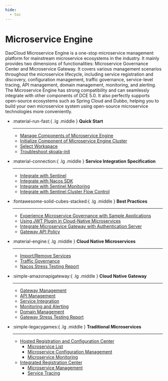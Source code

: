 ```yaml
---
hide:
  - toc
---
```


# Microservice Engine

DaoCloud Microservice Engine is a one-stop microservice management platform for mainstream microservice ecosystems
in the industry. It mainly provides two dimensions of functionalities: Microservice Governance Center and
Microservice Gateway. It covers various management scenarios throughout the microservice lifecycle, including
service registration and discovery, configuration management, traffic governance, service-level tracing, API management,
domain management, monitoring, and alerting. The Microservice Engine has strong compatibility and can seamlessly
integrate with other components of DCE 5.0. It also perfectly supports open-source ecosystems such as Spring Cloud
and Dubbo, helping you to build your own microservice system using open-source microservice technologies more conveniently.

<div class="grid cards" markdown>

-   :material-run-fast:{ .lg .middle } __Quick Start__

    ---

    - [Manage Components of Microservice Engine](../quickstart/skoala.md)
    - [Initialize Component of Microservice Engine Cluster](../quickstart/skoala-init.md)
    - [Select Workspace](../quickstart/select-workspace.md)
    - [Troubleshoot skoala-init](../troubleshoot/auth-server.md)

-   :material-connection:{ .lg .middle } __Service Integration Specification__

    ---

    - [Integrate with Sentinel](../standard/sentinel.md)
    - [Integrate with Nacos SDK](../standard/nacos.md)
    - [Integrate with Sentinel Monitoring](../standard/monitor.md)
    - [Integrate with Sentinel Cluster Flow Control](../standard/flow-control.md)

-   :fontawesome-solid-cubes-stacked:{ .lg .middle } __Best Practices__

    ---

    - [Experience Microservice Governance with Sample Applications](../best-practice/use-skoala-01.md)
    - [Using JWT Plugin in Cloud-Native Microservices](../best-practice/plugins/jwt.md)
    - [Integrate Microservice Gateway with Authentication Server](../best-practice/auth-server.md)
    - [Gateway API Policy](../best-practice/gateway02.md)

-   :material-engine:{ .lg .middle } __Cloud Native Microservices__

    ---

    - [Import/Remove Services](../cloud-ms/index.md)
    - [Traffic Governance](../cloud-ms/traffic-control.md)
    - [Nacos Stress Testing Report](../tests/nacos-stress-test.md)

-   :simple-amazonapigateway:{ .lg .middle } __Cloud Native Gateway__

    ---

    - [Gateway Management](../gateway/index.md)
    - [API Management](../gateway/api/index.md)
    - [Service Integration](../gateway/service/manual-integrate.md)
    - [Monitoring and Alerting](../gateway/alert.md)
    - [Domain Management](../gateway/domain/index.md)
    - [Gateway Stress Testing Report](../tests/gateway-stress-test.md)

-   :simple-legacygames:{ .lg .middle } __Traditional Microservices__

    ---

    - [Hosted Registration and Configuration Center](../trad-ms/hosted/index.md)
        - [Microservice List](../trad-ms/hosted/services/index.md)
        - [Microservice Configuration Management](../trad-ms/hosted/configs.md)
        - [Microservice Monitoring](../trad-ms/hosted/monitor/microservices.md)
    - [Integrated Registration Center](../trad-ms/integrated/index.md)
        - [Microservice Management](../trad-ms/integrated/manage-service.md)
        - [Service Tracing](../trad-ms/integrated/trace.md)

</div>
